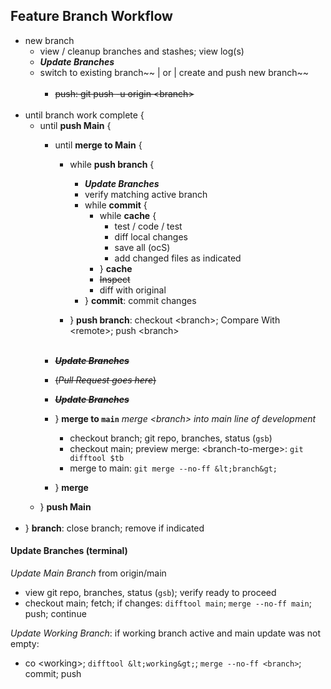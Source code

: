 ## Feature Branch Workflow

- new branch
  - view / cleanup branches and stashes; view log(s)
  - ***Update Branches***
  - switch to existing branch~~ | or | create and push new branch~~<br/><br/>
    - ~~push: git push -u origin &lt;branch&gt;~~
<br><br>
- until branch work complete {
  - until **push Main** {
    - until **merge to Main** {

      - while **push branch** {
        - ***Update Branches***
        - verify matching active branch
        - while **commit** {
          - while **cache** {
            - test / code / test
            - diff local changes
            - save all (ocS)
            - add changed files as indicated
          - } **cache**
          - ~~Inspect~~
          - diff with original
        - } **commit**: commit changes

      - } **push branch**: checkout &lt;branch&gt;; Compare With &lt;remote&gt;; push &lt;branch&gt;
<br/><br/>
    - ~~***Update Branches***~~
    - ~~(*Pull Request goes here*)~~
    - ~~***Update Branches***~~
    - } **merge to `main`** *merge &lt;branch&gt; into main line of development*
      - checkout branch; git repo, branches, status (`gsb`)
      - checkout main; preview merge: &lt;branch-to-merge&gt;: `git difftool $tb`
      - merge to main: `git merge --no-ff &lt;branch&gt;`
    - } **merge**
  - } **push Main**
<br/><br>
- } **branch**: close branch; remove if indicated

#### Update Branches (terminal)
*Update Main Branch* from origin/main
- view git repo, branches, status (`gsb`); verify ready to proceed
- checkout main; fetch; if changes: `difftool main`; `merge --no-ff main`; push; continue

*Update Working Branch*: if working branch active and main update was not empty:
- co &lt;working&gt;; `difftool &lt;working&gt;`; `merge --no-ff <branch>`; commit; push
